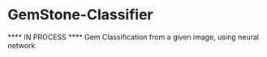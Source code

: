 # GemStone-Classifier


**** IN PROCESS ****
Gem Classification from a given image, using neural network

